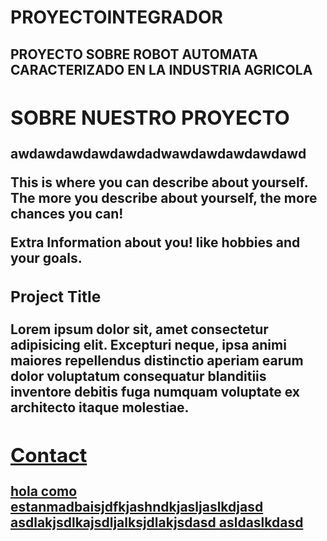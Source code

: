 # PROYECTOINTEGRADOR

<!-- **** Hero Section **** -->
<section id="hero" class="jumbotron">
  <div class="container">
    <h1 class="hero-title load-hidden">
      PROYECTO SOBRE ROBOT AUTOMATA CARACTERIZADO EN LA INDUSTRIA AGRICOLA <span class="text-color-main">


<!-- **** About Section **** -->
<section id="about">
  <div class="container">
    <h2 class="section-title load-hidden">SOBRE NUESTRO PROYECTO</h2>
    awdawdawdawdawdadwawdawdawdawdawd
    <div class="row about-wrapper">
      <div class="col-md-6 col-sm-12">
        <div class="about-wrapper__image load-hidden">
          <img
          />
        </div>
      </div>
      <div class="col-md-6 col-sm-12">
        <div class="about-wrapper__info load-hidden">
          <p class="about-wrapper__info-text">
            This is where you can describe about yourself. The more you describe
            about yourself, the more chances you can!
          </p>
          <p class="about-wrapper__info-text">
            Extra Information about you! like hobbies and your goals.
          </p>
          <span class="d-flex mt-3">
            
</section>
<!-- /END About Section -->


<!-- **** Projects Section **** -->
<section id="projects">

  <!-- Notice: each .row is a project -->
  <div class="row">
    <div class="col-lg-4 col-sm-12">
      <div class="project-wrapper__text load-hidden">
        <h3 class="project-wrapper__text-title">Project Title</h3>
        <div>
          <p class="mb-4">
            Lorem ipsum dolor sit, amet consectetur adipisicing elit. Excepturi
            neque, ipsa animi maiores repellendus distinctio aperiam earum dolor
            voluptatum consequatur blanditiis inventore debitis fuga numquam
            voluptate ex architecto itaque molestiae.
          </p>
        </div>
        <a
          rel="noreferrer"
          target="_blank"
          class="cta-btn cta-btn--hero"
          href="#!"
        >
      
         
          
  <!-- /END Project -->

</section>



<!-- **** Contact Section **** -->
<section id="contact">
  <div class="container">
    <h2 class="section-title">Contact</h2>
    <div class="contact-wrapper load-hidden">
    <div> hola como estanmadbaisjdfkjashndkjasljaslkdjasd
    asdlakjsdlkajsdljalksjdlakjsdasd
    asldaslkdasd
    </div>
      
    

</section>
<!-- /END Contact Section -->




